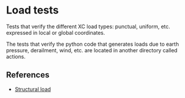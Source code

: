 # Load tests
Tests that verify the different XC load types\: punctual, uniform, etc. expressed in local or global coordinates.

The tests that verify the python code that generates loads due to earth pressure, derailment, wind, etc. are located in another directory called actions.

## References

- [Structural load](https://en.wikipedia.org/wiki/Structural_load)
